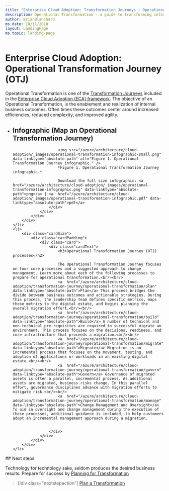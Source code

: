 ```yaml
---
title: "Enterprise Cloud Adoption: Transformation Journeys - Operational Transformation"
description: Operational Transformation - a guide to transforming internal operations - IT, Finance, and beyond
author: BrianBlanchard
ms.date: 10/11/2018
layout: LandingPage
ms.topic: landing-page
---
```


# Enterprise Cloud Adoption: Operational Transformation Journey (OTJ)

Operational Transformation is one of the [Transformation Journeys](../overview.md) included in the [Enterprise Cloud Adoption (ECA) framework](../../overview.md). The objective of an Operational Transformation, is the enablement and realization of internal business outcomes. Often times these outcomes center around increased efficiencies, reduced complexity, and improved agility.

<ul class="panelContent cardsL">
    <li>
        <div class="cardSize">
            <div class="cardPadding">
                <div class="card">
                    <div class="cardText">
                        <h2>Infographic (Map an Operational Transformation Journey)</h2>
                        
                        <img src="/azure/architecture/cloud-adoption/_images/operational-transformation-infographic-small.png"  data-linktype="absolute-path" alt="Figure 1. Operational Transformation Journey infographic." />
                        *Figure 1. Operational Transformation Journey infographic.*

                        Download the full size infographic: <a  href="/azure/architecture/cloud-adoption/_images/operational-transformation-infographic.png" data-linktype="absolute-path">png</a> | <a  href="/azure/architecture/cloud-adoption/_images/operational-transformation-infographic.pdf" data-linktype="absolute-path">pdf</a>
                    </div>
                </div>
            </div>
        </div>
    </li>
    <li>
        <div class="cardSize">
            <div class="cardPadding">
                <div class="card">
                    <div class="cardText">
                        <h3>Operational Transformation Journey (OTJ) processes</h2>

                        The Operational Transformation Journey focuses on four core processes and a suggested approach to change management. Learn more about each of the following processes to prepare for operational transformation.<br/><br/>
                        <a  href="/azure/architecture/cloud-adoption/transformation-journey/operational-transformation/plan" data-linktype="absolute-path">Plan</a> This process bridges the divide between business outcomes and actionable strategies. During this process, the leadership team defines specific metrics, maps those metrics to the digital estate, and begins planning the overall migration effort.<br/><br/>
                        <a  href="/azure/architecture/cloud-adoption/transformation-journey/operational-transformation/build" data-linktype="absolute-path">Build</a> A number of technical and non-technical pre-requisites are required to successful migrate an environment. This process focuses on the decisions, readiness, and core infrastructure that proceeds a migration.<br/><br/>
                        <a  href="/azure/architecture/cloud-adoption/transformation-journey/operational-transformation/migrate" data-linktype="absolute-path">Migrate</a> Migration is an incremental process that focuses on the movement, testing, and adoption of applications or workloads in an existing digital estate.<br/><br/>
                        <a  href="/azure/architecture/cloud-adoption/transformation-journey/operational-transformation/govern" data-linktype="absolute-path">Govern</a> Governance of migrated assets is often a parallel, incremental process. As additional assets are migrated, business risks change. In this parallel effort, governance disciplines advance with migration efforts to mitigate risk.<br/><br/>
                        <a  href="/azure/architecture/cloud-adoption/transformation-journey/operational-transformation/manage" data-linktype="absolute-path">Change Management and Oversight</a> To aid in oversight and change management during the execution of these processes, additional guidance is included, to help customers adopt an incremental management approach during a migration.
                        
                        
                    </div>
                </div>
            </div>
        </div>
    </li>
</ul>
## Next steps

Technology for technology sake, seldom produces the desired business results. Prepare for success by [Planning for Transformation](plan.md)

> [!div class="nextstepaction"]
> [Plan a Transformation](plan.md)
